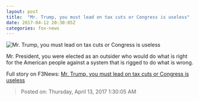 ```yaml
---
layout: post
title:  "Mr. Trump, you must lead on tax cuts or Congress is useless"
date: 2017-04-12 20:30:05Z
categories: fox-news
---
```


![Mr. Trump, you must lead on tax cuts or Congress is useless](http://a57.foxnews.com/media2.foxnews.com/BrightCove/694940094001/2017/02/11/0/0/694940094001_5319920795001_5319904146001-vs.jpg?ve=1)

Mr. President, you were elected as an outsider who would do what is right for the American people against a system that is rigged to do what is wrong.


Full story on F3News: [Mr. Trump, you must lead on tax cuts or Congress is useless](http://www.f3nws.com/n/knta4E)

> Posted on: Thursday, April 13, 2017 1:30:05 AM
